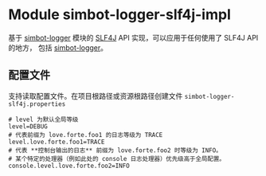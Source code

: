 # Module simbot-logger-slf4j-impl

基于 [simbot-logger](../simbot-logger) 模块的 [SLF4J](http://www.slf4j.org/) API 实现，可以应用于任何使用了 SLF4J API 的地方，
包括 [simbot-logger](../simbot-logger)。


## 配置文件

支持读取配置文件。在项目根路径或资源根路径创建文件 `simbot-logger-slf4j.properties`

```properties
# level 为默认全局等级
level=DEBUG
# 代表前缀为 love.forte.foo1 的日志等级为 TRACE
level.love.forte.foo1=TRACE
# 代表 **控制台输出的日志** 前缀为 love.forte.foo2 时等级为 INFO。
# 某个特定的处理器（例如此处的 console 日志处理器）优先级高于全局配置。
console.level.love.forte.foo2=INFO
```
